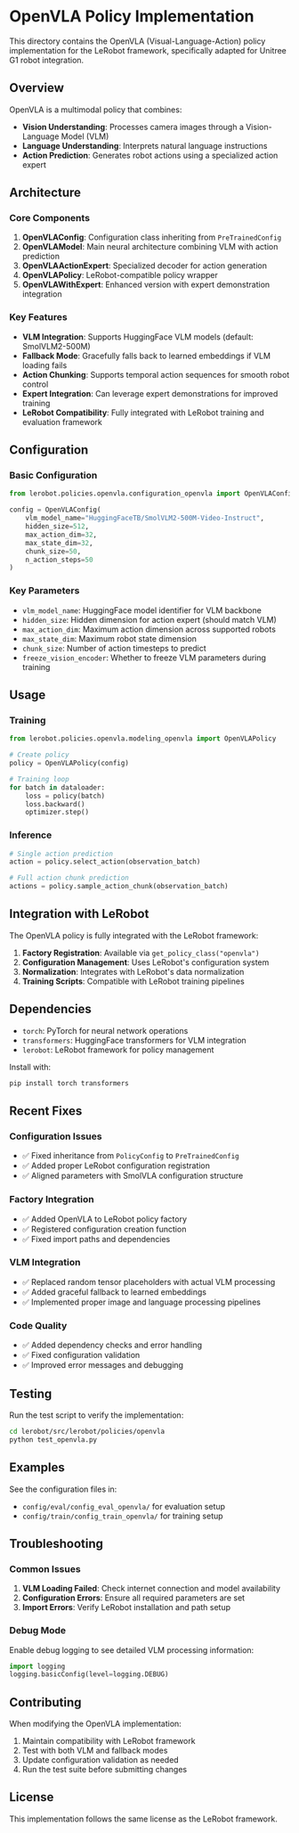 # OpenVLA Policy Implementation

This directory contains the OpenVLA (Visual-Language-Action) policy implementation for the LeRobot framework, specifically adapted for Unitree G1 robot integration.

## Overview

OpenVLA is a multimodal policy that combines:
- **Vision Understanding**: Processes camera images through a Vision-Language Model (VLM)
- **Language Understanding**: Interprets natural language instructions
- **Action Prediction**: Generates robot actions using a specialized action expert

## Architecture

### Core Components

1. **OpenVLAConfig**: Configuration class inheriting from `PreTrainedConfig`
2. **OpenVLAModel**: Main neural architecture combining VLM with action prediction
3. **OpenVLAActionExpert**: Specialized decoder for action generation
4. **OpenVLAPolicy**: LeRobot-compatible policy wrapper
5. **OpenVLAWithExpert**: Enhanced version with expert demonstration integration

### Key Features

- **VLM Integration**: Supports HuggingFace VLM models (default: SmolVLM2-500M)
- **Fallback Mode**: Gracefully falls back to learned embeddings if VLM loading fails
- **Action Chunking**: Supports temporal action sequences for smooth robot control
- **Expert Integration**: Can leverage expert demonstrations for improved training
- **LeRobot Compatibility**: Fully integrated with LeRobot training and evaluation framework

## Configuration

### Basic Configuration

```python
from lerobot.policies.openvla.configuration_openvla import OpenVLAConfig

config = OpenVLAConfig(
    vlm_model_name="HuggingFaceTB/SmolVLM2-500M-Video-Instruct",
    hidden_size=512,
    max_action_dim=32,
    max_state_dim=32,
    chunk_size=50,
    n_action_steps=50
)
```

### Key Parameters

- `vlm_model_name`: HuggingFace model identifier for VLM backbone
- `hidden_size`: Hidden dimension for action expert (should match VLM)
- `max_action_dim`: Maximum action dimension across supported robots
- `max_state_dim`: Maximum robot state dimension
- `chunk_size`: Number of action timesteps to predict
- `freeze_vision_encoder`: Whether to freeze VLM parameters during training

## Usage

### Training

```python
from lerobot.policies.openvla.modeling_openvla import OpenVLAPolicy

# Create policy
policy = OpenVLAPolicy(config)

# Training loop
for batch in dataloader:
    loss = policy(batch)
    loss.backward()
    optimizer.step()
```

### Inference

```python
# Single action prediction
action = policy.select_action(observation_batch)

# Full action chunk prediction
actions = policy.sample_action_chunk(observation_batch)
```

## Integration with LeRobot

The OpenVLA policy is fully integrated with the LeRobot framework:

1. **Factory Registration**: Available via `get_policy_class("openvla")`
2. **Configuration Management**: Uses LeRobot's configuration system
3. **Normalization**: Integrates with LeRobot's data normalization
4. **Training Scripts**: Compatible with LeRobot training pipelines

## Dependencies

- `torch`: PyTorch for neural network operations
- `transformers`: HuggingFace transformers for VLM integration
- `lerobot`: LeRobot framework for policy management

Install with:
```bash
pip install torch transformers
```

## Recent Fixes

### Configuration Issues
- ✅ Fixed inheritance from `PolicyConfig` to `PreTrainedConfig`
- ✅ Added proper LeRobot configuration registration
- ✅ Aligned parameters with SmolVLA configuration structure

### Factory Integration
- ✅ Added OpenVLA to LeRobot policy factory
- ✅ Registered configuration creation function
- ✅ Fixed import paths and dependencies

### VLM Integration
- ✅ Replaced random tensor placeholders with actual VLM processing
- ✅ Added graceful fallback to learned embeddings
- ✅ Implemented proper image and language processing pipelines

### Code Quality
- ✅ Added dependency checks and error handling
- ✅ Fixed configuration validation
- ✅ Improved error messages and debugging

## Testing

Run the test script to verify the implementation:

```bash
cd lerobot/src/lerobot/policies/openvla
python test_openvla.py
```

## Examples

See the configuration files in:
- `config/eval/config_eval_openvla/` for evaluation setup
- `config/train/config_train_openvla/` for training setup

## Troubleshooting

### Common Issues

1. **VLM Loading Failed**: Check internet connection and model availability
2. **Configuration Errors**: Ensure all required parameters are set
3. **Import Errors**: Verify LeRobot installation and path setup

### Debug Mode

Enable debug logging to see detailed VLM processing information:

```python
import logging
logging.basicConfig(level=logging.DEBUG)
```

## Contributing

When modifying the OpenVLA implementation:

1. Maintain compatibility with LeRobot framework
2. Test with both VLM and fallback modes
3. Update configuration validation as needed
4. Run the test suite before submitting changes

## License

This implementation follows the same license as the LeRobot framework.
